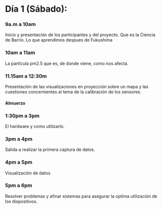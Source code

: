 # Día 1 \(Sábado\):

### 9a.m a 10am

Inicio y presentación de los participantes y del proyecto. Que es la Ciencia de Barrio. Lo que aprendimos despues de Fukushima

### 10am a 11am

La partícula pm2.5 que es, de donde viene, como nos afecta.

### 11.15am a 12:30m

Presentación de las visualizaciones en proyección sobre un mapa y las cuestiones concernientes al tema de la calibración de los sensores.

#### Almuerzo

### 1:30pm a 3pm

El hardware y como utilizarlo.

### 3pm a 4pm

Salida a realizar la primera captura de datos.

### 4pm a 5pm

Visualización de datos

### 5pm  a 6pm

Resolver problemas y afinar sistemas para asegurar la optima utilización de los dispositivos.

